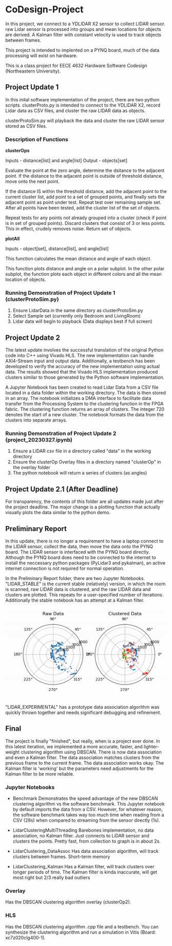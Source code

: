 # CoDesign-Project
In this project, we connect to a YDLIDAR X2 sensor to collect LIDAR sensor. raw Lidar sensor is processed into groups and mean locations for objects are derived. A Kalman filter with constant velocity is used to track objects between frames.

This project is intended to implented on a PYNQ board, much of the data processing will exist on hardware.

This is a class project for EECE 4632 Hardware Software Codesign (Northeastern University).

## Project Update 1
 
 In this inital software implementation of the project, there are two python scripts. clusterProto.py is intended to connect to the YDLIDAR X2, record Lidar data as CSV files, and cluster the raw LIDAR data as objects.
 
 clusterProtoSim.py will playback the data and cluster the raw LIDAR sensor stored as CSV files.
 
 ### Description of Functions
 **clusterOps**
 
 Inputs - distance[list] and angle[list]
 Output - objects[set]
 
 Evaluate the point at the zero angle, determine the dsitance to the adjacent point. If the distance to the adjacent point is outside of threshold distance, move onto the next point. 
 
 If the distance IS within the threshold distance, add the adjacent point to the current cluster list, add point to a set of grouped points, and finally sets the adjacent point as point under test. Repeat test over remaining sample set. After all points have been tested, add the cluster list of the set of objects.
 
 Repeat tests for any points not already grouped into a cluster (check if point is in set of grouped points). Discard clusters that consist of 3 or less points. This in effect, crudely removes noise. Return set of objects. 
 

 
 **plotAll**
 
 Inputs - object[set], distance[list], and angle[list]

 This function calculates the mean distance and angle of each object.
 
 This function plots distance and angle on a polar subplot. In the other polar subplot, the function plots each object in different colors and all the mean location of objects.
  
 ### Running Demonstration of Project Update 1 (clusterProtoSim.py)
 1. Ensure LidarData in the same directory as clusterProtoSim.py
 2. Select Sample set (currently only Bedroom and LivingRoom)
 3. Lidar data will begin to playback (Data displays best if full screen)
 
 ## Project Update 2
The latest update involves the successful translation of the original Python code into C++ using Vivado HLS. The new implementation can handle AXI4-Stream input and output data. Additionally, a testbench has been developed to verify the accuracy of the new implementation using actual data. The results showed that the Vivado HLS implementation produced clusters similar to those generated by the Python software implementation.

A Jupyter Notebook has been created to read Lidar Data from a CSV file located in a data folder within the working directory. The data is then stored in an array. The notebook initializes a DMA interface to facilitate data transfer from the Processing System to the clustering function in the FPGA fabric. The clustering function returns an array of clusters. The integer 720 denotes the start of a new cluster. The notebook formats the data from the clusters into separate arrays.

 ### Running Demonstration of Project Update 2 (project_20230327.ipynb)
 1. Ensure a LIDAR csv file in a directory called "data" in the working directory
 2. Ensure the clusterOp Overlay files in a directory named "clusterOp" in the overlay folder
 3. The python notebook will return a series of clusters (as angles)
 
 ## Project Update 2.1 (After Deadline)
For transparency, the contents of this folder are all updates made just after the project deadline. The major change is a plotting function that actually visually plots the data similar to the python demo. 

## Preliminary Report
In this update, there is no longer a requirement to have a laptop connect to the LIDAR sensor, collect the data, then move the data onto the PYNQ board. The LIDAR sensor is interfaced with the PYNQ board directly. Although the PYNQ board does need to be connected to the internet to install the neccessary python packages (PyLidar3 and pykalman), an active internet connection is not required for normal operation.

In the Preliminary Report folder, there are two Jupyter Notebooks. "LIDAR_STABLE" is the current stable (relatively) version, in which the room is scanned, raw LIDAR data is clustered, and the raw LIDAR data and clusters are plotted. This repeats for a user-specified number of iterations. Additionally the stable notebook has an attempt at a Kalman filter. 

![](https://github.com/boonmam/CoDesign-Project/blob/main/Preliminary_Report/CLUSTER.gif)

"LIDAR_EXPERIMENTAL" has a prototype data association algorithm was quickly thrown together and needs significant debugging and refinement.

## Final
The project is finally "finished", but really, when is a project ever done. In this latest iteration, we implemented a more accurate, faster, and lighter-weight clustering algorithm using DBSCAN. There is now data association and even a Kalman filter. The data association matches clusters from the previous frame to the current frame. The data association works okay. The Kalman filter is 'working' but the parameters need adjustments for the Kalman filter to be more reliable.

### Jupyter Notebooks
+ Benchmark
Demonstrates the speed advantage of the new DBSCAN clustering algorithm vs the software benchmark. This Jupyter notebook by default imports the data from a CSV. However, for whatever reason, the software benchmark takes way too much time when reading from a CSV (28s) when compared to streaming from the sensor directly (1s).

+ LidarClusteringMultiThreading
Barebones implementation, no data association, no Kalman filter. Just connects to LiDAR sensor and clusters the points. Pretty fast, from collection to graph is in about 2s.

+ LidarClustering_DataAssoc
Has data association algorithm, will track clusters between frames. Short-term memory

+ LidarClustering_Kalman
Has a Kalman filter, will track clusters over longer periods of time. The Kalman filter is kinda inaccurate, will get most right but 2/3 really bad outliers

### Overlay
Has the DBSCAN clustering algorithm overlay (clusterOp2).

### HLS
Has the DBSCAN clustering algorithm .cpp file and a testbench. You can synthesize the clustering algorithm and run a simulation in Vitis (Board: xc7z020clg400-1).
